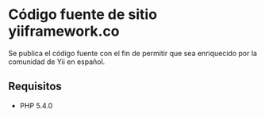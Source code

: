 Código fuente de sitio yiiframework.co
============================

Se publica el código fuente con el fin de permitir que sea enriquecido por la comunidad de Yii en español.


Requisitos
------------

* PHP 5.4.0

